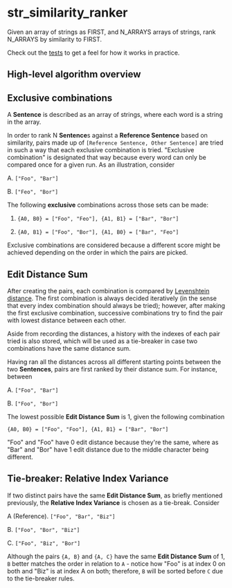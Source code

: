 # str_similarity_ranker

Given an array of strings as FIRST, and N_ARRAYS arrays of strings, rank N_ARRAYS by similarity to FIRST.

Check out the [tests](./ranking.spec.js) to get a feel for how it works in practice.

## High-level algorithm overview

## Exclusive combinations

A **Sentence** is described as an array of strings, where each word is a string in the array.

In order to rank N **Sentence**s against a **Reference Sentence** based on similarity,
pairs made up of `[Reference Sentence, Other Sentence]` are tried in such a way that
each exclusive combination is tried. "Exclusive combination" is designated that way because
every word can only be compared once for a given run. As an illustration, consider

A. `["Foo", "Bar"]`

B. `["Feo", "Bor"]`

The following **exclusive** combinations across those sets can be made:

1. `{A0, B0} = ["Foo", "Feo"], {A1, B1} = ["Bar", "Bor"]`

2. `{A0, B1} = ["Foo", "Bor"], {A1, B0} = ["Bar", "Feo"]`

Exclusive combinations are considered because a different score might be achieved depending
on the order in which the pairs are picked.

## Edit Distance Sum

After creating the pairs, each combination is compared by
[Levenshtein distance](https://en.wikipedia.org/wiki/Levenshtein_distance). The first combination
is always decided iteratively (in the sense that every index combination should always be tried);
however, after making the first exclusive combination, successive combinations try to find the pair
with lowest distance between each other.

Aside from recording the distances, a history with the indexes of each pair tried is also stored,
which will be used as a tie-breaker in case two combinations have the same distance sum.

Having ran all the distances across all different starting points between the two **Sentences**,
pairs are first ranked by their distance sum. For instance, between

A. `["Foo", "Bar"]`

B. `["Foo", "Bor"]`

The lowest possible **Edit Distance Sum** is 1, given the following combination

`{A0, B0} = ["Foo", "Foo"], {A1, B1} = ["Bar", "Bor"]`

"Foo" and "Foo" have 0 edit distance because they're the same, where as "Bar" and "Bor" have
1 edit distance due to the middle character being different.

## Tie-breaker: Relative Index Variance

If two distinct pairs have the same **Edit Distance Sum**, as briefly mentioned previously, the
**Relative Index Variance** is chosen as a tie-break. Consider

A (Reference). `["Foo", "Bar", "Biz"]`

B. `["Foo", "Bor", "Biz"]`

C. `["Foo", "Biz", "Bor"]`

Although the pairs `{A, B}` and `{A, C}` have the same **Edit Distance Sum** of 1, `B` better
matches the order in relation to `A` - notice how "Foo" is at index 0 on both and "Biz" is
at index A on both; therefore, `B` will be sorted before `C` due to the tie-breaker rules.
